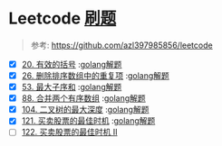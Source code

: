 # Leetcode [刷题](https://leetcode-cn.com)
> 参考: https://github.com/azl397985856/leetcode

- [x] [20. 有效的括号](https://leetcode-cn.com/problems/valid-parentheses/) :[golang解题](./20-valid-parentheses.go)
- [x] [26. 删除排序数组中的重复项](https://leetcode-cn.com/problems/remove-duplicates-from-sorted-array/) :[golang解题](./26-remove-duplicates-from-sorted-array.go)
- [x] [53. 最大子序和](https://leetcode-cn.com/problems/maximum-subarray/) :[golang解题](./53-maximum-subarray.go)
- [x] [88. 合并两个有序数组](https://leetcode-cn.com/problems/merge-sorted-array/) :[golang解题](./88-merge-sorted-array.go)
- [x] [104. 二叉树的最大深度](https://leetcode-cn.com/problems/maximum-depth-of-binary-tree/) :[golang解题](./104-maximum-depth-of-binary-tree.go)
- [x] [121. 买卖股票的最佳时机](https://leetcode-cn.com/problems/best-time-to-buy-and-sell-stock/) :[golang解题](./121-best-time-to-buy-and-sell-stock.go)
- [ ] [122. 买卖股票的最佳时机 II](https://leetcode-cn.com/problems/best-time-to-buy-and-sell-stock-ii/)